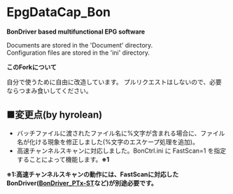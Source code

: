 EpgDataCap_Bon
==============
**BonDriver based multifunctional EPG software**

Documents are stored in the 'Document' directory.  
Configuration files are stored in the 'ini' directory.

**このForkについて**

自分で使うために自由に改造しています。
プルリクエストはしないので、必要ならつまみ食いしてください。

## ■変更点(by hyrolean)
- バッチファイルに渡されたファイル名に%文字が含まれる場合に、ファイル名が化ける現象を修正しました(%文字のエスケープ処理を追加)。
- 高速チャンネルスキャンに対応しました。BonCtrl.ini に FastScan=1 を指定することによって機能します。**※1**

**※1:高速チャンネルスキャンの動作には、FastScanに対応したBonDriver([BonDriver_PTx-ST](https://github.com/hyrolean/BonDriver_PTx-ST_mod)など)が別途必要です。** 
